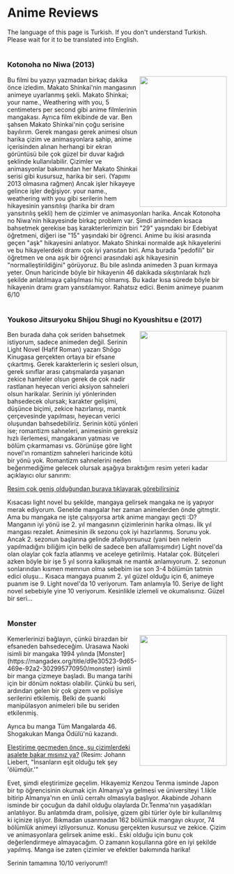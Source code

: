 # Anime Reviews
The language of this page is Turkish. If you don't understand Turkish. Please wait for it to be translated into English.
# 

### Kotonoha no Niwa (2013)

<img src="https://images6.fanpop.com/image/photos/38800000/Kotonoha-no-Niwa-The-Garden-of-Words-Poster-kotonoha-no-niwa-38801065-1400-2100.jpg" width="200" height="300" align="right">
<div class="review" align="left">
Bu filmi bu yazıyı yazmadan birkaç dakika önce izledim. Makato Shinkai'nin mangasının animeye uyarlanmış şekli. Makato Shinkai; your name., Weathering with you, 5 centimeters per second gibi anime filmlerinin mangakası. Ayrıca film ekibinde de var.
Ben şahsen Makato Shinkai'nin çoğu serisine bayılırım. Gerek mangası gerek animesi olsun harika çizim ve animasyonlara sahip, anime içerisinden alınan herhangi bir ekran görüntüsü bile çok güzel bir duvar kağıdı şeklinde kullanılabilir. 
Çizimler ve animasyonlar bakımından her Makato Shinkai serisi gibi kusursuz, harika bir seri. (Yapımı 2013 olmasına rağmen)
Ancak işler hikayeye gelince işler değişiyor. your name., weathering with you gibi serilerin hem hikayesinin yansıtılışı (harika bir dram yansıtırılış şekli) hem de çizimler ve animasyonları harika. Ancak Kotonoha no Niwa'nin hikayesinde birkaç problem var.
Şimdi animeden kısaca bahsetmek gerekise baş karakterlerimizin biri "29" yaşındaki bir Edebiyat öğretmeni, diğeri ise "15" yaşındaki bir öğrenci. Anime bu ikisi arasında geçen "aşk" hikayesini anlatıyor.
Makato Shinkai normalde aşk hikayelerini ve bu hikayelerdeki dramı çok iyi yansıtan biri. Ama burada "pedofili" bir öğretmen ve ona aşık bir öğrenci arasındaki aşk hikayesinin "normalleştirildiğini" görüyoruz.  Bu bile aslında animeden 3 puan kırmaya yeter. Onun haricinde böyle bir hikayenin 46 dakikada sıkıştırılarak hızlı şekilde anlatılmaya çalışılması hiç olmamış. Bu kadar kısa sürede böyle bir hikayenin dramı gram yansıtılamıyor. Rahatsız edici.
Benim animeye puanım 6/10
</div>

# 

### Youkoso Jitsuryoku Shijou Shugi no Kyoushitsu e (2017)

<img src="https://cdn3.falsisdev.repl.co/anime/images?name=cote" width="200" height="300" align="right">
<div class="review" align="left">
Ben burada daha çok seriden bahsetmek istiyorum, sadece animeden değil. Serinin Light Novel (Hafif Roman) yazarı Shōgo Kinugasa gerçekten ortaya bir efsane çıkartmış. Gerek karakterlerin iç sesleri olsun, gerek sınıflar arası çatışmalarda yaşanan zekice hamleler olsun gerek de çok nadir rastlanan heyecan verici aksiyon sahneleri olsun harikalar.
Serinin iyi yönlerinden bahsedecek olursak; karakter gelişimi, düşünce biçimi, zekice hazırlanışı, mantık çerçevesinde yapılması, heyecan verici oluşundan bahsedebiliriz.
Serinin kötü yönleri ise; romantizm sahneleri, animesinin gereksiz hızlı ilerlemesi, mangakanın yatması ve bölüm çıkarmaması vs. 
Görünüşe göre light novel'ın romantizm sahneleri haricinde kötü bir yönü yok. Romantizm sahnelerini neden beğenmediğime gelecek olursak aşağıya bıraktığım resim yeteri kadar açıklayıcı olur sanırım:

[Resim çok geniş olduğundan buraya tıklayarak görebilirsiniz](https://cdn.discordapp.com/attachments/775822548519616562/1024346397841051658/IMG_0130.png)

Kısacası light novel bu şekilde, mangaya gelirsek mangaka ne iş yapıyor merak ediyorum. Genelde mangalar her zaman animelerden önde gitmştir. Ama bu mangaka ne işte çalışıyorsa artık anime mangayı geçti :D?
Manganın iyi yönü ise 2. yıl mangasının çizimlerinin harika olması. İlk yıl mangası rezalet.
Animesinin ilk sezonu çok iyi hazırlanmış. Sorunu yok. Ancak 2. sezonun başlarına gelinde afallıyorsunuz (yani ben nelerin yapılmadığını biliğim için belki de sadece ben afallamışımdır) Light novel'da olan olaylar çok fazla atlanmış ve aceleye getirilmiş. Hatalar çok. Bütçeleri azken böyle bir işe 5 yıl sonra kalkışmak ne mantık anlamıyorum. 2. sezonun sonlarından kısmen memnun olma sebebim ise son 3-4 bölümün tatmin edici oluşu...
Kısaca mangaya puanım 2. yıl güzel olduğu için 6, animeye puanım ise 9.
Light novel'da 10 veriyorum. Tam anlamıyla 10.
Seriye de light novel sebebiyle yine 10 veriyorum. Kesinlikle izlemeli ve okumalısınız. Güzel bir seri...
</div>

# 

### Monster

<img src="https://cdn3.falsisdev.repl.co/anime/images?name=monster" width="200" height="300" align="right">
<div class="review" align="left">
Kemerlerinizi bağlayın, çünkü birazdan bir efsaneden bahsedeceğim.
Urasawa Naoki isimli bir mangaka 1994 yılında [Monster](https://mangadex.org/title/d9e30523-9d65-469e-92a2-302995770950/monster) isimli bir manga çizmeye başladı. Bu manga tarihi için bir dönüm noktası olabilir. Çünkü bu seri, ardından gelen bir çok gizem ve polisiye serilerini etkilemiş. Belki de şuanki manipülasyon animeleri bile bu seriden etkilenmiş.

Ayrıca bu manga Tüm Mangalarda 46. Shogakukan Manga Ödülü'nü kazandı.
  
[Eleştirime geçmeden önce, şu çizimlerdeki asalete bakar mısınız ya?](https://you.com/proxy?url=https%3A%2F%2Ftse3.mm.bing.net%2Fth%3Fid%3DOIP.Y7JrAnf9R2VrzMUIsQKBMwHaGZ%26w%3D690%26c%3D7%26pid%3DApi%26p%3D0) (Resim: Johann Liebert, "İnsanların eşit olduğu tek şey 'ölümdür.'"
  
 Evet, şimdi eleştirimize geçelim. Hikayemiz Kenzou Tenma isminde Japon bir tıp öğrencisinin okumak için Almanya'ya gelmesi ve üniversiteyi 1.likle bitirip Almanya'nın en ünlü cerrahı olmasıyla başlıyor. Akabinde Johann isminde bir çocuğun da dahil olduğu olaylarda Dr.Tenma'nın yaşadıkları anlatılıyor. Bu anlatımda dram, polisiye, gizem gibi türler öyle bir kullanılmış ki içinize işliyor. Bıkmadan usanmadan 162 bölümlük mangayı okuyor, 74 bölümlük animeyi izliyorsunuz. Konusu gerçekten kusursuz ve zekice. Çizim ve animasyonlara gelirsek anime eski.. Eski olduğu için bunu çok değerlendirmeye almayacağım. O zamanın koşullarına göre en iyi şekilde yapılmış. Manga ise zaten çizimler ve efektler bakımında harika! 
  
Serinin tamamına 10/10 veriyorum!!
</div>
